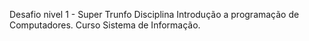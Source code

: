 Desafio nivel 1 - Super Trunfo
Disciplina Introdução a programação de Computadores.
Curso Sistema de Informação.
